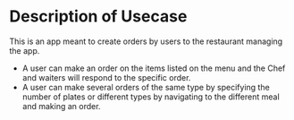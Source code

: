 # Description of Usecase
This is an app meant to create orders by users to the restaurant managing the app.
- A user can make an order on the items listed on the menu and the Chef and waiters will respond to the specific order.
- A user can make several orders of the same type by specifying the number of plates or different types by navigating to the different meal and making an order.